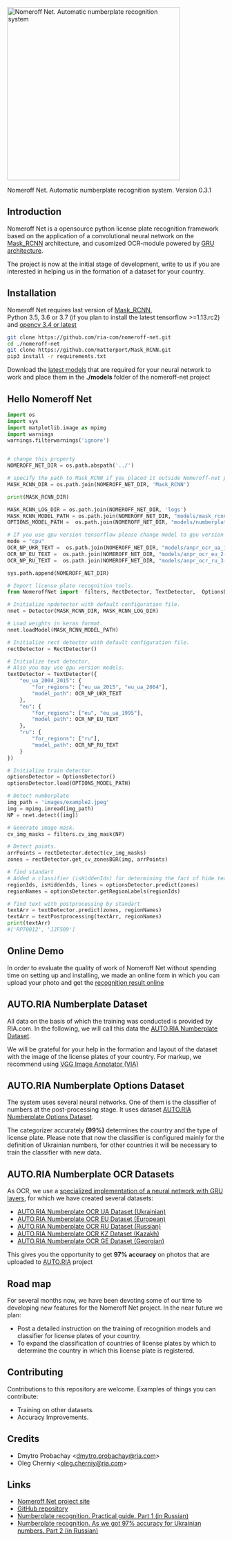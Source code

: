 <img width="400" src="http://linux.ria.ua/img/articles/numberplate_detection/nomeroff_net.svg" alt="Nomeroff Net. Automatic numberplate recognition system"/>

Nomeroff Net. Automatic numberplate recognition system. Version 0.3.1

## Introduction
Nomeroff Net is a opensource python license plate recognition framework based on the application of a convolutional 
neural network on the [Mask_RCNN](https://github.com/matterport/Mask_RCNN) architecture, and cusomized OCR-module powered by [GRU architecture](https://github.com/ria-com/nomeroff-net/blob/master/docs/OCR.md).

The project is now at the initial stage of development, write to us if you are interested in helping us in the formation of a dataset for your country.

## Installation
Nomeroff Net requires last version of [Mask_RCNN](https://github.com/matterport/Mask_RCNN),  
Python 3.5, 3.6 or 3.7 (if you plan to install the latest tensorflow >=1.13.rc2) and [opencv 3.4 or latest](https://opencv.org/) 

```bash
git clone https://github.com/ria-com/nomeroff-net.git
cd ./nomeroff-net
git clone https://github.com/matterport/Mask_RCNN.git
pip3 install -r requirements.txt
```

Download the [latest models](https://nomeroff.net.ua/models/) that are required for your neural network to work and place 
them in the **./models** folder of the nomeroff-net project


## Hello Nomeroff Net

```python
import os
import sys
import matplotlib.image as mpimg
import warnings
warnings.filterwarnings('ignore')


# change this property
NOMEROFF_NET_DIR = os.path.abspath('../')

# specify the path to Mask_RCNN if you placed it outside Nomeroff-net project
MASK_RCNN_DIR = os.path.join(NOMEROFF_NET_DIR, 'Mask_RCNN')

print(MASK_RCNN_DIR)

MASK_RCNN_LOG_DIR = os.path.join(NOMEROFF_NET_DIR, 'logs')
MASK_RCNN_MODEL_PATH = os.path.join(NOMEROFF_NET_DIR, "models/mask_rcnn_numberplate_0640_2019_06_24.h5")
OPTIONS_MODEL_PATH =  os.path.join(NOMEROFF_NET_DIR, "models/numberplate_options_2019_06_27.h5")

# If you use gpu version tensorflow please change model to gpu version named like *-gpu.pb
mode = "cpu"
OCR_NP_UKR_TEXT =  os.path.join(NOMEROFF_NET_DIR, "models/anpr_ocr_ua_12-{}.h5".format(mode))
OCR_NP_EU_TEXT =  os.path.join(NOMEROFF_NET_DIR, "models/anpr_ocr_eu_2-{}.h5".format(mode))
OCR_NP_RU_TEXT =  os.path.join(NOMEROFF_NET_DIR, "models/anpr_ocr_ru_3-{}.h5".format(mode))

sys.path.append(NOMEROFF_NET_DIR)

# Import license plate recognition tools.
from NomeroffNet import  filters, RectDetector, TextDetector,  OptionsDetector, Detector, textPostprocessing

# Initialize npdetector with default configuration file.
nnet = Detector(MASK_RCNN_DIR, MASK_RCNN_LOG_DIR)

# Load weights in keras format.
nnet.loadModel(MASK_RCNN_MODEL_PATH)

# Initialize rect detector with default configuration file.
rectDetector = RectDetector()

# Initialize text detector.
# Also you may use gpu version models.
textDetector = TextDetector({
    "eu_ua_2004_2015": {
        "for_regions": ["eu_ua_2015", "eu_ua_2004"],
        "model_path": OCR_NP_UKR_TEXT
    },
    "eu": {
        "for_regions": ["eu", "eu_ua_1995"],
        "model_path": OCR_NP_EU_TEXT
    },
    "ru": {
        "for_regions": ["ru"],
        "model_path": OCR_NP_RU_TEXT
    }
})

# Initialize train detector.
optionsDetector = OptionsDetector()
optionsDetector.load(OPTIONS_MODEL_PATH)

# Detect numberplate
img_path = 'images/example2.jpeg'
img = mpimg.imread(img_path)
NP = nnet.detect([img])

# Generate image mask.
cv_img_masks = filters.cv_img_mask(NP)

# Detect points.
arrPoints = rectDetector.detect(cv_img_masks)
zones = rectDetector.get_cv_zonesBGR(img, arrPoints)

# find standart
# Added a classifier (isHiddenIds) for determining the fact of hide text of number, in order not to recognize a deliberately damaged license plate image.
regionIds, isHiddenIds, lines = optionsDetector.predict(zones)
regionNames = optionsDetector.getRegionLabels(regionIds)

# find text with postprocessing by standart
textArr = textDetector.predict(zones, regionNames)
textArr = textPostprocessing(textArr, regionNames)
print(textArr)
#['RP70012', 'JJF509']
```

## Online Demo
In order to evaluate the quality of work of Nomeroff Net without spending time on setting up and installing, we made an online form in which you can upload your photo and get the [recognition result online](https://nomeroff.net.ua/onlinedemo.html)

## AUTO.RIA Numberplate Dataset
All data on the basis of which the training was conducted is provided by RIA.com. In the following, we will call this data the [AUTO.RIA Numberplate Dataset](https://nomeroff.net.ua/datasets/autoriaNumberplateDataset-2018-11-20.zip).

We will be grateful for your help in the formation and layout of the dataset with the image of the license plates of your country. For markup, we recommend using [VGG Image Annotator (VIA)](http://www.robots.ox.ac.uk/~vgg/software/via/)

## AUTO.RIA Numberplate Options Dataset
The system uses several neural networks. One of them is the classifier of numbers at the post-processing stage. It uses dataset
[AUTO.RIA Numberplate Options Dataset](https://nomeroff.net.ua/datasets/autoriaNumberplateOptionsDataset-2019-05-15.zip).

The categorizer accurately **(99%)** determines the country and the type of license plate. Please note that now the classifier is configured
mainly for the definition of Ukrainian numbers, for other countries it will be necessary to train the classifier with new data.

## AUTO.RIA Numberplate OCR Datasets
As OCR, we use a [specialized implementation of a neural network with GRU layers](https://github.com/ria-com/nomeroff-net/blob/0.2.0/docs/OCR.md),
for which we have created several datasets:
  * [AUTO.RIA Numberplate OCR UA Dataset (Ukrainian)](https://nomeroff.net.ua/datasets/autoriaNumberplateOcrUa-2019-02-19.zip)
  * [AUTO.RIA Numberplate OCR EU Dataset (European)](https://nomeroff.net.ua/datasets/autoriaNumberplateOcrEu-2019-02-19.zip)
  * [AUTO.RIA Numberplate OCR RU Dataset (Russian)](https://nomeroff.net.ua/datasets/autoriaNumberplateOcrRu-2019-03-06.zip)
  * [AUTO.RIA Numberplate OCR KZ Dataset (Kazakh)](https://nomeroff.net.ua/datasets/autoriaNumberplateOcrKz-2019-04-26.zip)
  * [AUTO.RIA Numberplate OCR GE Dataset (Georgian)](https://nomeroff.net.ua/datasets/autoriaNumberplateOcrGe-2019-07-06.zip)

This gives you the opportunity to get **97% accuracy** on photos that are uploaded to [AUTO.RIA](https://auto.ria.com) project

## Road map
For several months now, we have been devoting some of our time to developing new features for the Nomeroff Net project. In the near future we plan:
  * Post a detailed instruction on the training of recognition models and classifier for license plates of your country.
  * To expand the classification of countries of license plates by which to determine the country in which this license plate is registered.

## Contributing
Contributions to this repository are welcome. Examples of things you can contribute:
  * Training on other datasets.
  * Accuracy Improvements.

## Credits
  * Dmytro Probachay &lt;dmytro.probachay@ria.com&gt;
  * Oleg Cherniy &lt;oleg.cherniy@ria.com&gt;


## Links
  * [Nomeroff Net project site](https://nomeroff.net.ua/)
  * [GitHub repository](https://github.com/ria-com/nomeroff-net)
  * [Numberplate recognition. Practical guide. Part 1 (in Russian)](https://habr.com/ru/post/432444/)
  * [Numberplate recognition. As we got 97% accuracy for Ukrainian numbers. Part 2 (in Russian)](https://habr.com/ru/post/439330/)
